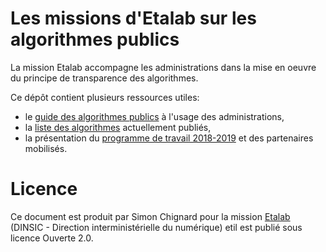 # Les missions d'Etalab sur les algorithmes publics

La mission Etalab accompagne les administrations dans la mise en oeuvre du principe de transparence des algorithmes. 

Ce dépôt contient plusieurs ressources utiles: 
- le [guide des algorithmes publics](guide.md) à l'usage des administrations, 
- la [liste des algorithmes](liste.md) actuellement publiés, 
- la présentation du [programme de travail 2018-2019](programme-de-travail.md) et des partenaires mobilisés.

# Licence

Ce document est produit par Simon Chignard pour la mission [Etalab](www.etalab.gouv.fr) (DINSIC - Direction interministérielle du numérique) etil est publié sous licence Ouverte 2.0.
